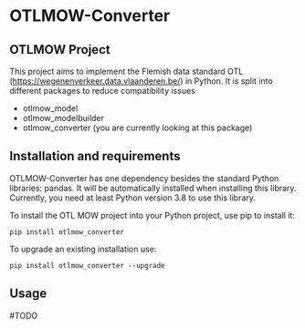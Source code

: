 # OTLMOW-Converter
## OTLMOW Project 
This project aims to implement the Flemish data standard OTL (https://wegenenverkeer.data.vlaanderen.be/) in Python.
It is split into different packages to reduce compatibility issues
- otlmow_model
- otlmow_modelbuilder
- otlmow_converter (you are currently looking at this package)

## Installation and requirements
OTLMOW-Converter has one dependency besides the standard Python libraries: pandas. It will be automatically installed when installing this library. 
Currently, you need at least Python version 3.8 to use this library.

To install the OTL MOW project into your Python project, use pip to install it:
``` 
pip install otlmow_converter
```
To upgrade an existing installation use:
``` 
pip install otlmow_converter --upgrade
```

## Usage
#TODO